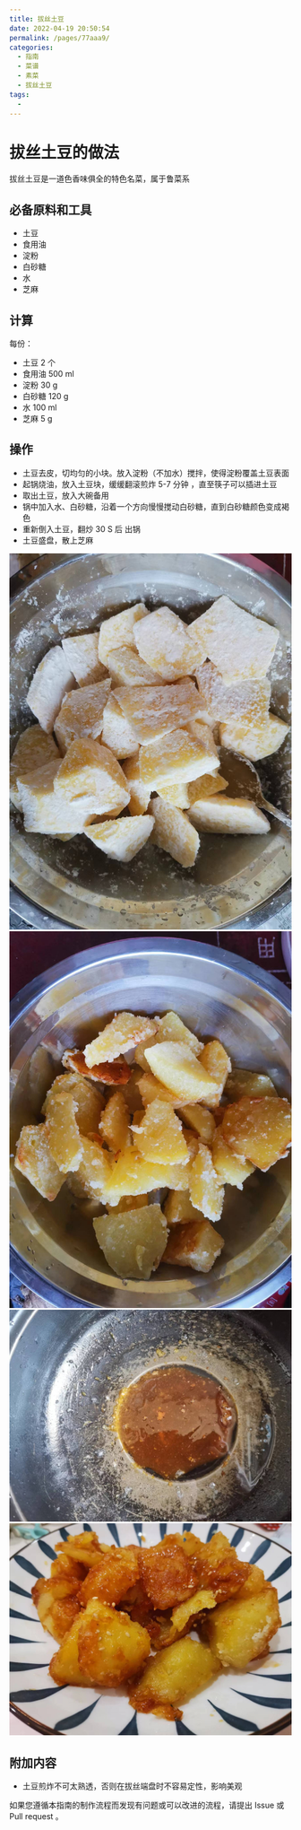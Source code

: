 ```yaml
---
title: 拔丝土豆
date: 2022-04-19 20:50:54
permalink: /pages/77aaa9/
categories:
  - 指南
  - 菜谱
  - 素菜
  - 拔丝土豆
tags:
  - 
---
```

# 拔丝土豆的做法

拔丝土豆是一道色香味俱全的特色名菜，属于鲁菜系

## 必备原料和工具

* 土豆
* 食用油
* 淀粉
* 白砂糖
* 水
* 芝麻

## 计算

每份：

* 土豆 2 个
* 食用油 500 ml
* 淀粉 30 g
* 白砂糖 120 g
* 水 100 ml
* 芝麻 5 g

## 操作

* 土豆去皮，切均匀的小块。放入淀粉（不加水）搅拌，使得淀粉覆盖土豆表面
* 起锅烧油，放入土豆块，缓缓翻滚煎炸 5-7 分钟 ，直至筷子可以插进土豆
* 取出土豆，放入大碗备用
* 锅中加入水、白砂糖，沿着一个方向慢慢搅动白砂糖，直到白砂糖颜色变成褐色
* 重新倒入土豆，翻炒 30 S 后 出锅
* 土豆盛盘，散上芝麻

![示例菜成品](/img/jpg/拔丝土豆1.jpeg)
![示例菜成品](/img/jpg/拔丝土豆2.jpeg)
![示例菜成品](/img/jpg/拔丝土豆3.jpeg)
![示例菜成品](/img/jpg/拔丝土豆4.jpeg)

## 附加内容

* 土豆煎炸不可太熟透，否则在拔丝端盘时不容易定性，影响美观

如果您遵循本指南的制作流程而发现有问题或可以改进的流程，请提出 Issue 或 Pull request 。
